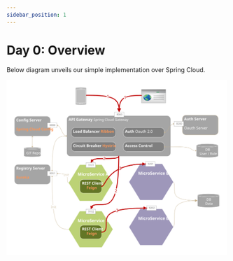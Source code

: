 ```yaml
---
sidebar_position: 1
---
```


# Day 0:  Overview

Below diagram unveils our simple implementation over Spring Cloud.

![Microservice](/img/springcloud/microservice.svg)
